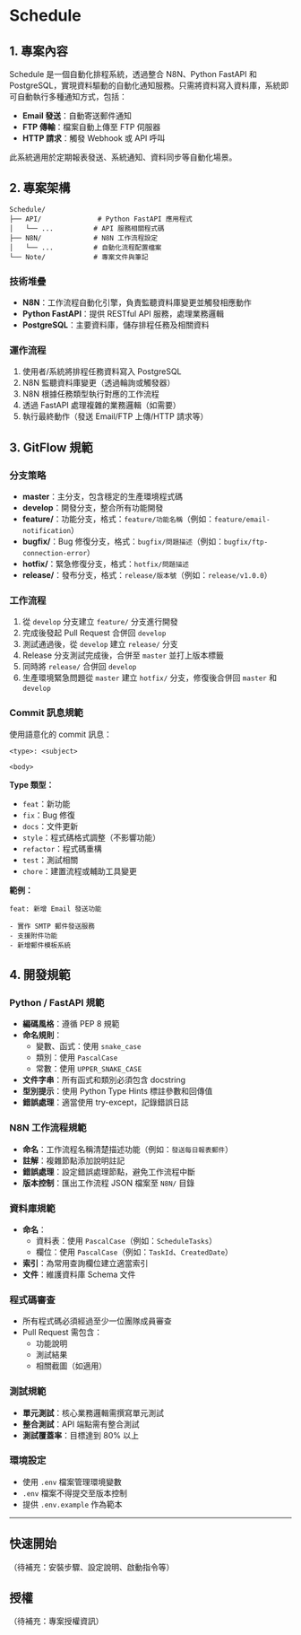 # Schedule

## 1. 專案內容

Schedule 是一個自動化排程系統，透過整合 N8N、Python FastAPI 和 PostgreSQL，實現資料驅動的自動化通知服務。只需將資料寫入資料庫，系統即可自動執行多種通知方式，包括：

- **Email 發送**：自動寄送郵件通知
- **FTP 傳輸**：檔案自動上傳至 FTP 伺服器
- **HTTP 請求**：觸發 Webhook 或 API 呼叫

此系統適用於定期報表發送、系統通知、資料同步等自動化場景。

## 2. 專案架構

```
Schedule/
├── API/              # Python FastAPI 應用程式
│   └── ...          # API 服務相關程式碼
├── N8N/             # N8N 工作流程設定
│   └── ...          # 自動化流程配置檔案
└── Note/            # 專案文件與筆記
```

### 技術堆疊

- **N8N**：工作流程自動化引擎，負責監聽資料庫變更並觸發相應動作
- **Python FastAPI**：提供 RESTful API 服務，處理業務邏輯
- **PostgreSQL**：主要資料庫，儲存排程任務及相關資料

### 運作流程

1. 使用者/系統將排程任務資料寫入 PostgreSQL
2. N8N 監聽資料庫變更（透過輪詢或觸發器）
3. N8N 根據任務類型執行對應的工作流程
4. 透過 FastAPI 處理複雜的業務邏輯（如需要）
5. 執行最終動作（發送 Email/FTP 上傳/HTTP 請求等）

## 3. GitFlow 規範

### 分支策略

- **master**：主分支，包含穩定的生產環境程式碼
- **develop**：開發分支，整合所有功能開發
- **feature/**：功能分支，格式：`feature/功能名稱`（例如：`feature/email-notification`）
- **bugfix/**：Bug 修復分支，格式：`bugfix/問題描述`（例如：`bugfix/ftp-connection-error`）
- **hotfix/**：緊急修復分支，格式：`hotfix/問題描述`
- **release/**：發布分支，格式：`release/版本號`（例如：`release/v1.0.0`）

### 工作流程

1. 從 `develop` 分支建立 `feature/` 分支進行開發
2. 完成後發起 Pull Request 合併回 `develop`
3. 測試通過後，從 `develop` 建立 `release/` 分支
4. Release 分支測試完成後，合併至 `master` 並打上版本標籤
5. 同時將 `release/` 合併回 `develop`
6. 生產環境緊急問題從 `master` 建立 `hotfix/` 分支，修復後合併回 `master` 和 `develop`

### Commit 訊息規範

使用語意化的 commit 訊息：

```
<type>: <subject>

<body>
```

**Type 類型：**
- `feat`：新功能
- `fix`：Bug 修復
- `docs`：文件更新
- `style`：程式碼格式調整（不影響功能）
- `refactor`：程式碼重構
- `test`：測試相關
- `chore`：建置流程或輔助工具變更

**範例：**
```
feat: 新增 Email 發送功能

- 實作 SMTP 郵件發送服務
- 支援附件功能
- 新增郵件模板系統
```

## 4. 開發規範

### Python / FastAPI 規範

- **編碼風格**：遵循 PEP 8 規範
- **命名規則**：
  - 變數、函式：使用 `snake_case`
  - 類別：使用 `PascalCase`
  - 常數：使用 `UPPER_SNAKE_CASE`
- **文件字串**：所有函式和類別必須包含 docstring
- **型別提示**：使用 Python Type Hints 標註參數和回傳值
- **錯誤處理**：適當使用 try-except，記錄錯誤日誌

### N8N 工作流程規範

- **命名**：工作流程名稱清楚描述功能（例如：`發送每日報表郵件`）
- **註解**：複雜節點添加說明註記
- **錯誤處理**：設定錯誤處理節點，避免工作流程中斷
- **版本控制**：匯出工作流程 JSON 檔案至 `N8N/` 目錄

### 資料庫規範

- **命名**：
  - 資料表：使用 `PascalCase`（例如：`ScheduleTasks`）
  - 欄位：使用 `PascalCase`（例如：`TaskId`、`CreatedDate`）
- **索引**：為常用查詢欄位建立適當索引
- **文件**：維護資料庫 Schema 文件

### 程式碼審查

- 所有程式碼必須經過至少一位團隊成員審查
- Pull Request 需包含：
  - 功能說明
  - 測試結果
  - 相關截圖（如適用）

### 測試規範

- **單元測試**：核心業務邏輯需撰寫單元測試
- **整合測試**：API 端點需有整合測試
- **測試覆蓋率**：目標達到 80% 以上

### 環境設定

- 使用 `.env` 檔案管理環境變數
- `.env` 檔案不得提交至版本控制
- 提供 `.env.example` 作為範本

---

## 快速開始

（待補充：安裝步驟、設定說明、啟動指令等）

## 授權

（待補充：專案授權資訊）
